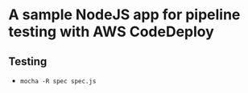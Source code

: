 # A sample NodeJS app for pipeline testing with AWS CodeDeploy

## Testing
* `mocha -R spec spec.js`

